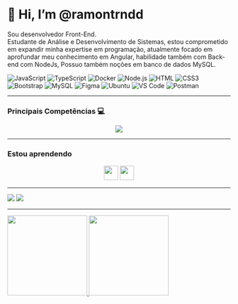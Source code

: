 <h1> 👋 Hi, I’m @ramontrndd</h1>
Sou desenvolvedor Front-End.</br>
Estudante de Análise e Desenvolvimento de Sistemas, estou comprometido em expandir minha expertise em programação, atualmente focado em aprofundar meu conhecimento em Angular, habilidade também com Back-end com NodeJs, Possuo também noções em banco de dados MySQL.


![JavaScript](https://img.shields.io/badge/JavaScript-F7DF1E?style=flat-square&logo=javascript&logoColor=black)
![TypeScript](https://img.shields.io/badge/TypeScript-007ACC?style=flat-square&logo=typescript&logoColor=white)
![Docker](https://img.shields.io/badge/Docker-0CC1F3?style=flat-square&logo=docker&logoColor=white)
![Node.js](https://img.shields.io/badge/Node.js-43853D?style=flat-square&logo=node.js&logoColor=white)
![HTML](https://img.shields.io/badge/HTML5-E34F26?style=flat-square&logo=html5&logoColor=white)
![CSS3](https://img.shields.io/badge/CSS3-1572B6?style=flat-square&logo=css3&logoColor=white)
![Bootstrap](https://img.shields.io/badge/Bootstrap-563D7C?style=flat-square&logo=bootstrap&logoColor=white)
![MySQL](https://img.shields.io/badge/MySQL-005C84?style=flat-square&logo=mysql&logoColor=white)
![Figma](https://img.shields.io/badge/Figma-f7f7f7?style=flastic&logo=Figma&logoColor=F24E1E)
![Ubuntu](https://img.shields.io/badge/Ubuntu-E05924?style=flat-square&logo=ubuntu&logoColor=black)
![VS Code](https://img.shields.io/badge/VisualStudio-2C2B30?style=flastic&logo=VisualStudioCode&logoColor=007ACC)
![Postman](https://img.shields.io/badge/Postman-f7f7f7?style=flastic&logo=Postman&logoColor=FF6C37)

<hr>

<h3>  Principais Competências 💻 </h3>
<div>
<p align="center">
  <a href="https://skillicons.dev">
    <img src="https://skillicons.dev/icons?i=angular,react,typescript,js,figma,nodejs,express,mysql,docker,git,github,bootstrap" />
  </a>
</p>
</div>
<hr>
<h3> Estou aprendendo</h3>
<p align=center>
  
<img height="32" width="32" src="https://skillicons.dev/icons?i=git,kubernetes,docker,c,vim" />
<img height="32" width="32" src="https://cdn.simpleicons.org/springboot" />
  
</p>

<hr>
<div>
<a href = "mailto:contato@ramonbraintrindade"><img loading="lazy" src="https://img.shields.io/badge/Gmail-D14836?style=for-the-badge&logo=gmail&logoColor=white" target="_blank"></a>
<a href="https://www.linkedin.com/in/ramontrndd" target="_blank"><img loading="lazy" src="https://img.shields.io/badge/-LinkedIn-%230077B5?style=for-the-badge&logo=linkedin&logoColor=white" target="_blank"></a>   
</div>
<hr>
<div>
<a href="https://github.com/ramontrndd">
<img loading="lazy" height="180em" src="https://github-readme-stats.vercel.app/api/top-langs/?username=ramontrndd&layout=compact&langs_count=7&theme=dracula"/>
<img loading="lazy" height="180em" src="https://github-readme-stats.vercel.app/api?username=ramontrndd&show_icons=true&theme=dracula&include_all_commits=true&count_private=true"/>


</div>



